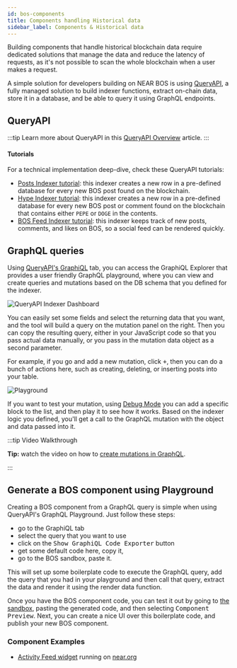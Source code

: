 ```yaml
---
id: bos-components
title: Components handling Historical data
sidebar_label: Components & Historical data
---
```


Building components that handle historical blockchain data require dedicated solutions that manage the data and reduce the latency of requests, as it's not possible to scan the whole blockchain when a user makes a request.

A simple solution for developers building on NEAR BOS is using [QueryAPI](intro.md), a fully managed solution to build indexer functions, extract on-chain data, store it in a database, and be able to query it using GraphQL endpoints.

## QueryAPI

:::tip
Learn more about QueryAPI in this [QueryAPI Overview](intro.md) article.
:::

#### Tutorials

For a technical implementation deep-dive, check these QueryAPI tutorials:

  - [Posts Indexer tutorial](../tutorial/indexer-tutorials/posts-indexer.md): this indexer creates a new row in a pre-defined database for every new BOS post found on the blockchain.
  - [Hype Indexer tutorial](../tutorial/indexer-tutorials/hype-indexer.md): this indexer creates a new row in a pre-defined database for every new BOS post or comment found on the blockchain that contains either `PEPE` or `DOGE` in the contents.
  - [BOS Feed Indexer tutorial](../tutorial/indexer-tutorials/feed-indexer.md): this indexer keeps track of new posts, comments, and likes on BOS, so a social feed can be rendered quickly.

## GraphQL queries 

Using [QueryAPI's GraphiQL](index-function.md#mutations-in-graphql) tab, you can access the GraphiQL Explorer that provides a user friendly GraphQL playground, where you can view and create queries and mutations based on the DB schema that you defined for the indexer.

![QueryAPI Indexer Dashboard](/docs/assets/QAPIgraphiql.png)

You can easily set some fields and select the returning data
that you want, and the tool will build a query on the mutation panel on the right.
Then you can copy the resulting query, either in your JavaScript code so that you pass actual
data manually, or you pass in the mutation data object as a second parameter.

For example, if you go and add a new mutation, click <kbd>+</kbd>, then you can do a bunch of actions here, such as creating, deleting, or inserting posts into your table.

![Playground](/docs/assets/QAPIScreen.gif)

If you want to test your mutation, using [Debug Mode](index-function.md#local-debug-mode) you can add a specific
block to the list, and then play it to see how it works. 
Based on the indexer logic you defined, you'll get a call to the GraphQL mutation with the object
and data passed into it.

:::tip Video Walkthrough

**Tip:** watch the video on how to [create mutations in GraphQL](https://www.youtube.com/watch?v=VwO6spk8D58&t=781s).

:::

## Generate a BOS component using Playground

Creating a BOS component from a GraphQL query is simple when using QueryAPI's GraphQL Playground. Just follow these steps:

- go to the GraphiQL tab
- select the query that you want to use
- click on the <kbd>Show GraphiQL Code Exporter</kbd> button
- get some default code here, copy it,
- go to the BOS sandbox, paste it.


This will set up some boilerplate code to execute the GraphQL query, add the query that you had
in your playground and then call that query, extract the data and render it using the
render data function.

Once you have the BOS component code, you can test it out by going to [the sandbox](https://near.org/sandbox),
pasting the generated code, and then selecting <kbd>Component Preview</kbd>.
Next, you can create a nice UI over this boilerplate code, and publish your new BOS component.

### Component Examples

- [Activity Feed widget](https://near.org/near/widget/ComponentDetailsPage?src=roshaan.near/widget/user-activity-feed&tab=source) running on [near.org](https://near.org)

<!--
- Example of BOS component using BigQuery
-->
